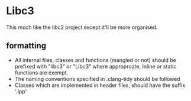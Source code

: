 # Libc3

This much like the libc2 project except it'll be more organised.

## formatting
- All internal files, classes and functions (mangled or not) should be prefixed with "libc3" or "Libc3" where approproate. Inline or static functions are exempt.
- The naming conventions specified in .clang-tidy should be followed
- Classes which are implemented in header files, should have the suffix '.ipp'